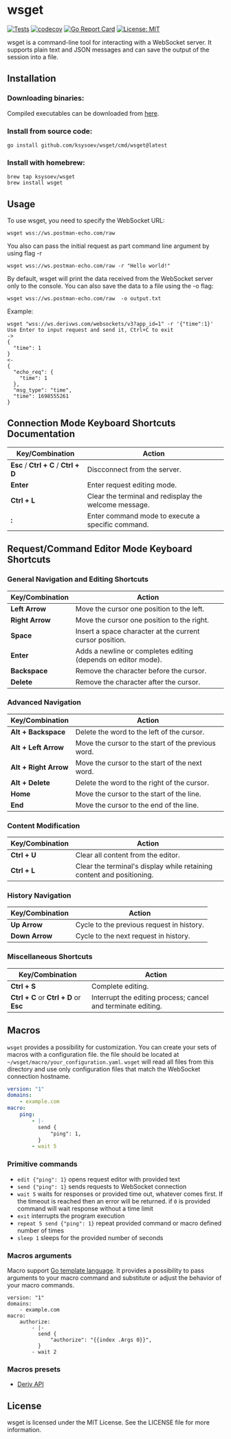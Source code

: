 # wsget

[![Tests](https://github.com/ksysoev/wsget/actions/workflows/main.yml/badge.svg)](https://github.com/ksysoev/wsget/actions/workflows/main.yml)
[![codecov](https://codecov.io/gh/ksysoev/wsget/graph/badge.svg?token=JKPRCA5SSV)](https://codecov.io/gh/ksysoev/wsget)
[![Go Report Card](https://goreportcard.com/badge/github.com/ksysoev/wsget)](https://goreportcard.com/report/github.com/ksysoev/wsget)
[![License: MIT](https://img.shields.io/badge/License-MIT-blue.svg)](https://opensource.org/licenses/MIT)

wsget is a command-line tool for interacting with a WebSocket server. It supports plain text and JSON messages and can save the output of the session into a file.

## Installation

### Downloading binaries:

Compiled executables can be downloaded from [here](https://github.com/ksysoev/wsget/releases).

### Install from source code:

```
go install github.com/ksysoev/wsget/cmd/wsget@latest
```

### Install with homebrew:

```
brew tap ksysoev/wsget
brew install wsget
```

## Usage

To use wsget, you need to specify the WebSocket URL:

```
wsget wss://ws.postman-echo.com/raw
```


You also can pass the initial request as part command line argument by using flag -r

```
wsget wss://ws.postman-echo.com/raw -r "Hello world!"
```


By default, wsget will print the data received from the WebSocket server only to the console. You can also save the data to a file using the -o flag:

```
wsget wss://ws.postman-echo.com/raw  -o output.txt
```

Example:

```
wsget "wss://ws.derivws.com/websockets/v3?app_id=1" -r '{"time":1}'
Use Enter to input request and send it, Ctrl+C to exit
->
{
  "time": 1
}
<-
{
  "echo_req": {
    "time": 1
  },
  "msg_type": "time",
  "time": 1698555261
}
```

## Connection Mode Keyboard Shortcuts Documentation

| Key/Combination | Action |
| --- |---|
| **Esc** / **Ctrl + C** / **Ctrl + D** | Discconnect from the server. |
| **Enter** | Enter request editing mode. |
| **Ctrl + L** | Clear the terminal and redisplay the welcome message. |
| **:** | Enter command mode to execute a specific command. |


## Request/Command Editor Mode Keyboard Shortcuts

### General Navigation and Editing Shortcuts

| Key/Combination | Action |
| --- |---|
| **Left Arrow** | Move the cursor one position to the left. |
| **Right Arrow** | Move the cursor one position to the right. |
| **Space** | Insert a space character at the current cursor position. |
| **Enter** | Adds a newline or completes editing (depends on editor mode). |
| **Backspace** | Remove the character before the cursor. |
| **Delete** | Remove the character after the cursor. |

### Advanced Navigation

| Key/Combination | Action |
|---| --- |
| **Alt + Backspace** | Delete the word to the left of the cursor. |
| **Alt + Left Arrow** | Move the cursor to the start of the previous word. |
| **Alt + Right Arrow** | Move the cursor to the start of the next word. |
| **Alt + Delete** | Delete the word to the right of the cursor. |
| **Home** | Move the cursor to the start of the line. |
| **End** | Move the cursor to the end of the line. |

### Content Modification

| Key/Combination | Action |
| --- | --- |
| **Ctrl + U** | Clear all content from the editor. |
| **Ctrl + L** | Clear the terminal's display while retaining content and positioning. |

### History Navigation

| Key/Combination | Action |
| --- | --- |
| **Up Arrow** | Cycle to the previous request in history. |
| **Down Arrow** | Cycle to the next request in history. |

### Miscellaneous Shortcuts

| Key/Combination | Action |
|---| --- |
| **Ctrl + S** | Complete editing. |
| **Ctrl + C** or **Ctrl + D** or **Esc** | Interrupt the editing process; cancel and terminate editing. |

## Macros

`wsget` provides a possibility for customization. You can create your sets of macros with a configuration file. the file should be located at `~/wsget/macro/your_configuration.yaml`. `wsget` will read all files from this directory and use only configuration files that match the WebSocket connection hostname.

```yaml
version: "1"
domains:
    - example.com
macro:
    ping:
        - |-
          send {
              "ping": 1,
          }
        - wait 5
```

### Primitive commands

- `edit {"ping": 1}` opens request editor with provided text
- `send {"ping": 1}` sends requests to WebSocket connection
- `wait 5` waits for responses or provided time out, whatever comes first. If the timeout is reached then an error will be returned. if `0` is provided command will wait response without a time limit
- `exit` interrupts the program execution
- `repeat 5 send {"ping": 1}` repeat provided command or macro defined number of times
- `sleep 1` sleeps for the provided number of seconds

### Macros arguments

Macro support [Go template language](https://pkg.go.dev/text/template). It provides a possibility to pass arguments to your macro command and substitute or adjust the behavior of your macro commands.

```
version: "1"
domains:
    - example.com
macro:
    authorize:
        - |-
          send {
              "authorize": "{{index .Args 0}}",
          }
        - wait 2
```

### Macros presets

- [Deriv API](https://github.com/ksysoev/wsget-deriv-api)

## License

wsget is licensed under the MIT License. See the LICENSE file for more information.